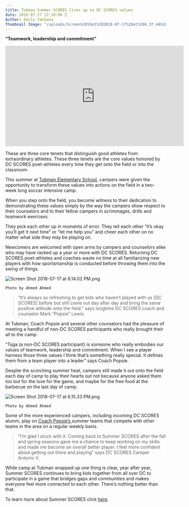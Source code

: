 ```yaml
---
title: Tubman Summer SCORES lives up to DC SCORES values
date: 2018-07-17 22:10:00 Z
Author: Emily Yankana
Thumbnail Image: "/uploads/Screen%20Shot%202018-07-17%20at%206.37.44%20PM.png"
---
```


**“Teamwork, leadership and commitment”**

<iframe width="560" height="315" src="https://www.youtube.com/embed/uYRd99EXOyc" frameborder="0" allow="autoplay; encrypted-media" allowfullscreen></iframe>

These are three core tenets that distinguish good athletes from extraordinary athletes. These three tenets are the core values honored by DC SCORES poet-athletes every time they get onto the field or into the classroom.

This summer at [Tubman Elementary School](http://teamtubman.com/), campers were given the opportunity to transform these values into actions on the field in a two-week long soccer intensive camp.

When you step onto the field, you become witness to their dedication to demonstrating these values simply by the way the campers show respect to their counselors and to their fellow campers in scrimmages, drills and teamwork exercises.

They pick each other up in moments of error. They tell each other “it’s okay you’ll get it next time” or “let me help you” and cheer each other on no matter what side they may be playing on.

Newcomers are welcomed with open arms by campers and counselors alike who may have racked up a year or more with DC SCORES. Returning DC SCORES poet-athletes and coaches waste no time at all familiarizing new players with how sportsmanship is conducted before throwing them into the swing of things.

![Screen Shot 2018-07-17 at 6.14.02 PM.png](/uploads/Screen%20Shot%202018-07-17%20at%206.14.02%20PM.png)

`Photo by Ahmed Ahmed`

> “It’s always so refreshing to get kids who haven’t played with us \[DC SCORES\] before but still come out day after day and bring the same positive attitude onto the field.” says longtime DC SCORES coach and counselor Mark “Popsie” Lewis.

At Tubman, Coach Popsie and several other counselors had the pleasure of meeting a handful of non-DC SCORES participants  who really brought their all to the camp.

“Tsga (a non-DC SCORES participant) is someone who really embodies our values of teamwork, leadership and commitment. When I see a player harness those three values I think that’s something really special. It defines them from a team player into a leader” says Coach Popsie.

Despite the scorching summer heat, campers still made it out onto the field each day of camp to play their hearts out not because anyone asked them too but for the love for the game, and maybe for the free food at the barbecue on the last day of camp.

![Screen Shot 2018-07-17 at 6.15.33 PM.png](/uploads/Screen%20Shot%202018-07-17%20at%206.15.33%20PM.png)

`Photo by Ahmed Ahmed `

Some of the more experienced campers, including incoming DC SCORES alumni, play on [Coach Popsie’s ](http://dcscores.blogspot.com/2016/09/dc-scores-covers-dc-thomson-elementary.html)summer teams that compete with other teams in the area on a regular weekly basis.

> “I’m glad I stuck with it. Coming back to Summer SCORES after the fall and spring seasons gave me a chance to keep working on my skills and made me become an overall better player. I feel more confident about getting out there and playing” says DC SCORES Camper Antonio V.

While  camp at Tubman wrapped up one thing is  clear, year after year, Summer SCORES continues to bring kids together  from all over DC to participate in a game that bridges gaps and communities and makes everyone feel more connected to each other. There’s nothing better than that.

To learn more about Summer SCORES click [here](https://summer.dcscores.org/).